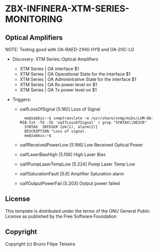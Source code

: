# ZBX-INFINERA-XTM-SERIES-MONITORING

## Optical Amplifiers
NOTE: Testing good with OA-RAED-21HG HYB and OA-20C-LG

- Discovery: XTM Series::Optical Amplifiers

    - XTM Series | OA interface $1
    - XTM Series | OA Operational State for the interface  $1
    - XTM Series | OA Adminintrative State for the interface  $1
    - XTM Series | OA Rx power level on $1
    - XTM Series | OA Tx power level on $1

- Triggers:

    - oaIfLossOfSignal                [5.160] Loss of Signal
        
            me@zabbix:~$ snmptranslate -m /usr/share/snmp/mibs/LUM-OA-MIB.txt -Td -Ib 'oaIfLossOfSignal' | grep "SYNTAX\|DESCR"
            SYNTAX	INTEGER {ok(1), alarm(2)}
            DESCRIPTION	"Loss of signal.
            me@zabbix:~$

    - oaIfReceivedPowerLow            [5.166] Low Received Optical Power
    - oaIfLaserBiasHigh               [5.106] High Laser Bias
    - oaIfPumpLaserTempLow            [5.224] Pump Laser Temp Low
    - oaIfSaturationFault             [5.8]   Amplifier Saturation alarm
    - oaIfOutputPowerFail             [5.203] Output power failed
    

## License
This template is distributed under the terms of the GNU General Public License as published by the Free Software Foundation

## Copyright
Copyright (c) Bruno Filipe Teixeira
